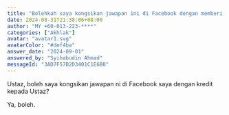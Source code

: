 ```yaml
---
title: "Bolehkah saya kongsikan jawapan ini di Facebook dengan memberi kredit kepada Ustaz?"
date: 2024-08-31T21:38:06+08:00
author: "MY +60-013-223-****"
categories: ["Akhlak"]
avatar: "avatar1.svg"
avatarColor: "#def4ba"
answer_date: "2024-09-01"
answered_by: "Syihabudin Ahmad"
messageId: "3AD7F57B2D3401C1E6B0"
---
```


Ustaz, boleh saya kongsikan jawapan ni di Facebook saya dengan kredit kepada Ustaz?

<!--more-->

Ya, boleh.
